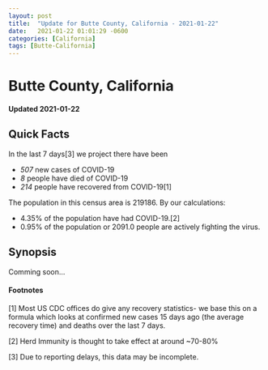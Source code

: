 ```yaml
---
layout: post
title:  "Update for Butte County, California - 2021-01-22"
date:   2021-01-22 01:01:29 -0600
categories: [California]
tags: [Butte-California]
---
```


# Butte County, California
#### Updated 2021-01-22

## Quick Facts

In the last 7 days[3] we project there have been
- *507* new cases of COVID-19
- *8* people have died of COVID-19
- *214* people have recovered from COVID-19[1]

The population in this census area is 219186. By our calculations:
- 4.35% of the population have had COVID-19.[2]
- 0.95% of the population or 2091.0 people are actively fighting the virus.

## Synopsis

Comming soon...


#### Footnotes

[1] Most US CDC offices do give any recovery statistics- we base this on a formula which looks at confirmed new cases
15 days ago (the average recovery time) and deaths over the last 7 days.

[2] Herd Immunity is thought to take effect at around ~70-80%

[3] Due to reporting delays, this data may be incomplete.
 
    
